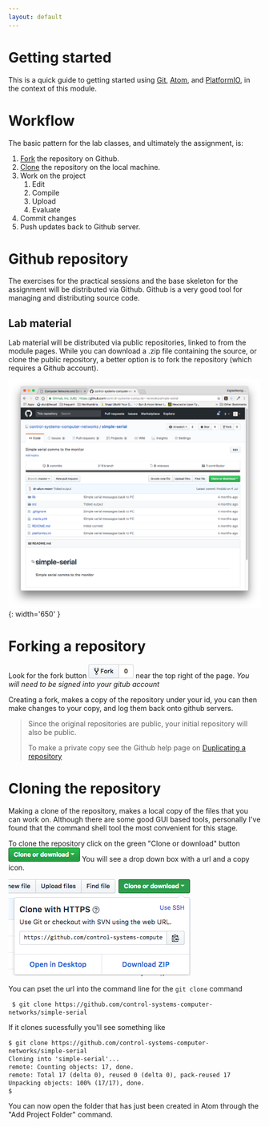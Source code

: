 ```yaml
---
layout: default
---
```

# Getting started
This is a quick guide to getting started using [Git](https://github.com), [Atom](https://atom.io), and [PlatformIO](https://platformio.org), in the context of this module.

# Workflow
The basic pattern for the lab classes, and ultimately the assignment, is:

 1. [Fork](#forking-a-repository) the repository on Github.
 2. [Clone](#cloning-the-repository) the repository on the local machine.
 3. Work on the project
    1. Edit
    2. Compile
    3. Upload
    4. Evaluate
 4. Commit changes
 5. Push updates back to Github server.

# Github repository
The exercises for the practical sessions and the base skeleton for the assignment will be distributed via Github.  Github is a very good tool for managing and distributing source code.

## Lab material
Lab material will be distributed via public repositories, linked to from the module pages.  While you can download a .zip file containing the source, or clone the public repository, a better option is to fork the repository (which requires a Github account).

![Github page](images/github-page.png){: width='650' }

# Forking a repository
Look for the fork button ![fork button](images/fork-button.png) near the top right of the page.  _You will need to be signed into your gitub account_

Creating a fork, makes a copy of the repository under your id, you can then make changes to your copy, and log them back onto github servers.

 > Since the original repositories are public, your initial repository
 > will also be public.
 >
 > To make a private copy see the Github help page on
 > [Duplicating a repository](https://help.github.com/articles/duplicating-a-repository/)

# Cloning the repository
Making a clone of the repository, makes a local copy of the files that you can work on.  Although there are some good GUI based tools, personally I've found that the command shell tool the most convenient for this stage.

To clone the repository click on the green "Clone or download" button
![git clone](images/clone-button.png)  You will see a drop down box with a url and a copy icon.

![git clone](images/clone-button-url.png)

You can pset the url into the command line for the `git clone` command

   ```shell_session
    $ git clone https://github.com/control-systems-computer-networks/simple-serial
   ```

If it clones sucessfully you'll see something like

   ```shell_session
   $ git clone https://github.com/control-systems-computer-networks/simple-serial
   Cloning into 'simple-serial'...
   remote: Counting objects: 17, done.
   remote: Total 17 (delta 0), reused 0 (delta 0), pack-reused 17
   Unpacking objects: 100% (17/17), done.
   $
   ```

You can now open the folder that has just been created in Atom through the "Add Project Folder" command.
